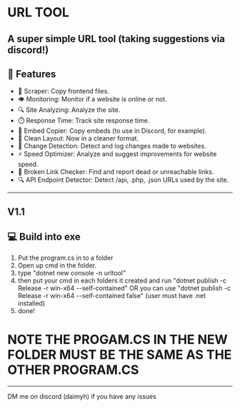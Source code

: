 # **URL TOOL**

A super simple URL tool
(taking suggestions via discord!)
---
## 🚀 Features  
- 📂 Scraper: Copy frontend files.  
- 👁️ Monitoring: Monitor if a website is online or not.  
- 🔍 Site Analyzing: Analyze the site.  
- ⏱️ Response Time: Track site response time.  
- 📎 Embed Copier: Copy embeds (to use in Discord, for example).  
- 🧼 Clean Layout: Now in a cleaner format.  
- 🔁 Change Detection: Detect and log changes made to websites.  
- ⚡ Speed Optimizer: Analyze and suggest improvements for website speed.  
- 🔗 Broken Link Checker: Find and report dead or unreachable links.  
- 🔍 API Endpoint Detector: Detect /api, .php, .json URLs used by the site.

---
V1.1
---

## **💻 Build into exe**

1. Put the program.cs in to a folder
2. Open up cmd in the folder.
3. type "dotnet new console -n urltool"
4. then put your cmd in each folders it created and run "dotnet publish -c Release -r win-x64 --self-contained" OR you can use "dotnet publish -c Release -r win-x64 --self-contained false" (user must have .net installed)
5. done!

# NOTE **THE PROGAM.CS IN THE NEW FOLDER MUST BE THE SAME AS THE OTHER PROGRAM.CS**

---

DM me on discord (daimyh) if you have any issues
